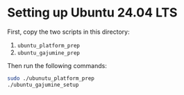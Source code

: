 # Setting up Ubuntu 24.04 LTS

First, copy the two scripts in this directory:

1. `ubuntu_platform_prep`
2. `ubuntu_gajumine_prep`

Then run the following commands:

```bash
sudo ./ubunutu_platform_prep
./ubuntu_gajumine_setup
```
